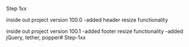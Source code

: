 Step 1xx

inside out project version 100.0
	-added header resize functionality

inside out project version 100.1
	-added footer resize functionality
	-added jQuery, tether, popper# Step-1xx